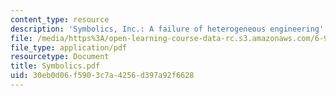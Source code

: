 ```yaml
---
content_type: resource
description: 'Symbolics, Inc.: A failure of heterogeneous engineering'
file: /media/https%3A/open-learning-course-data-rc.s3.amazonaws.com/6-933j-the-structure-of-engineering-revolutions-fall-2001/30eb0d06f5903c7a4256d397a92f6628_Symbolics.pdf
file_type: application/pdf
resourcetype: Document
title: Symbolics.pdf
uid: 30eb0d06-f590-3c7a-4256-d397a92f6628
---
```

